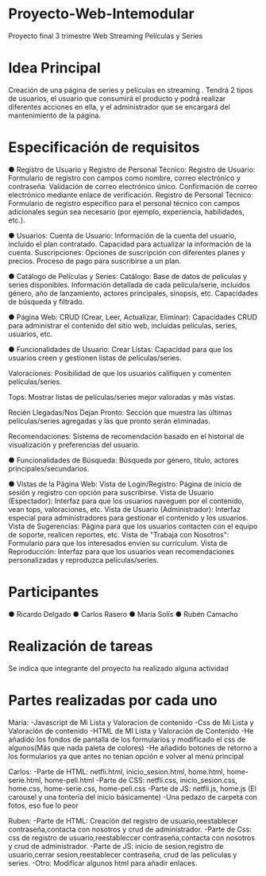 # Proyecto-Web-Intemodular
Proyecto final 3 trimestre Web Streaming Películas y Series

# Idea Principal
Creación de una página de series y películas en streaming .
Tendrá 2 tipos de usuarios, el usuario que consumirá el producto y podrá realizar diferentes
acciones en ella, y el administrador que se encargará del mantenimiento de la página.

# Especificación de requisitos
● Registro de Usuario y Registro de Personal Técnico:
Registro de Usuario:
Formulario de registro con campos como nombre, correo electrónico y contraseña.
Validación de correo electrónico único.
Confirmación de correo electrónico mediante enlace de verificación.
Registro de Personal Técnico:
Formulario de registro específico para el personal técnico con campos adicionales
según sea necesario (por ejemplo, experiencia, habilidades, etc.).

● Usuarios:
Cuenta de Usuario:
Información de la cuenta del usuario, incluido el plan contratado.
Capacidad para actualizar la información de la cuenta.
Suscripciones:
Opciones de suscripción con diferentes planes y precios.
Proceso de pago para suscribirse a un plan.

● Catálogo de Películas y Series:
Catálogo:
Base de datos de películas y series disponibles.
Información detallada de cada película/serie, incluidos género, año de lanzamiento,
actores principales, sinopsis, etc.
Capacidades de búsqueda y filtrado.

● Página Web:
CRUD (Crear, Leer, Actualizar, Eliminar):
Capacidades CRUD para administrar el contenido del sitio web, incluidas películas,
series, usuarios, etc.

● Funcionalidades de Usuario:
Crear Listas:
Capacidad para que los usuarios creen y gestionen listas de películas/series.

Valoraciones:
Posibilidad de que los usuarios califiquen y comenten películas/series.

Tops:
Mostrar listas de películas/series mejor valoradas y más vistas.

Recién Llegadas/Nos Dejan Pronto:
Sección que muestra las últimas películas/series agregadas y las que pronto serán
eliminadas.

Recomendaciones:
Sistema de recomendación basado en el historial de visualización y preferencias del
usuario.

● Funcionalidades de Búsqueda:
Búsqueda por género, título, actores principales/secundarios.

● Vistas de la Página Web:
Vista de Login/Registro:
Página de inicio de sesión y registro con opción para suscribirse.
Vista de Usuario (Espectador):
Interfaz para que los usuarios naveguen por el contenido, vean tops, valoraciones,
etc.
Vista de Usuario (Administrador):
Interfaz especial para administradores para gestionar el contenido y los usuarios.
Vista de Sugerencias:
Página para que los usuarios contacten con el equipo de soporte, realicen reportes,
etc.
Vista de "Trabaja con Nosotros":
Formulario para que los interesados envíen su currículum.
Vista de Reproducción:
Interfaz para que los usuarios vean recomendaciones personalizadas y reproduzca
películas/series.

# Participantes
● Ricardo Delgado
● Carlos Rasero
● María Solís
● Rubén Camacho

# Realización de tareas

Se indica que integrante del proyecto ha realizado alguna actividad

# Partes realizadas por cada uno
María:
-Javascript de Mi Lista y Valoracion de contenido
-Css de Mi Lista y Valoración de contenido
-HTML de MI Lista y Valoración de Contenido
-He añadido los fondos de pantalla de los formularios y modificado el css de algunos(Más que nada paleta de colores)
-He añadido botones de retorno a los formularios ya que antes no tenian opción e volver al menú principal

Carlos:
-Parte de HTML: netfli.html, inicio_sesion.html, home.html, home-serie.html, home-peli.html
-Parte de CSS: netfli.css, inicio_sesion.css, home.css, home-serie.css, home-peli.css
-Parte de JS: netfli.js, home.js (El carousel y una tonteria del inicio básicamente)
-Una pedazo de carpeta con fotos, eso fue lo peor

Ruben:
-Parte de HTML: Creación del registro de usuario,reestablecer contraseña,contacta con nosotros y crud de administrador.
-Parte de Css: css de registro de usuario,reestableccer contraseña,contacta con nosotros y crud de administrador.
-Parte de JS: inicio de sesion,registro de usuario,cerrar sesion,reestablecer contraseña, crud de las peliculas y series.
-Otro: Modificar algunos html para añadir enlaces.
